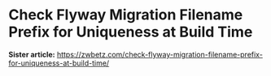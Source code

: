 # Check Flyway Migration Filename Prefix for Uniqueness at Build Time

**Sister article:** <https://zwbetz.com/check-flyway-migration-filename-prefix-for-uniqueness-at-build-time/>
